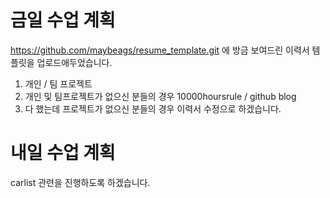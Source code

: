 # 금일 수업 계획
https://github.com/maybeags/resume_template.git
에 방금 보여드린 이력서 템플릿을 업로드애두었습니다.

1. 개인 / 팀 프로젝트
2. 개인 및 팀프로젝트가 없으신 분들의 경우 10000hoursrule / github blog
3. 다 했는데 프로젝트가 없으신 분들의 경우 이력서 수정으로 하겠습니다.

# 내일 수업 계획
carlist 관련을 진행하도록 하겠습니다.